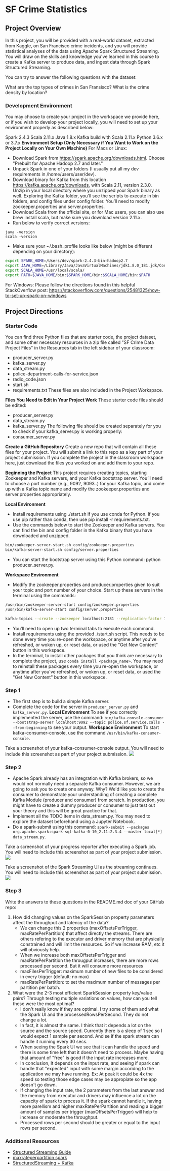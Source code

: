 # SF Crime Statistics

## Project Overview
In this project, you will be provided with a real-world dataset, extracted from Kaggle, on San Francisco crime incidents, and you will provide statistical analyses of the data using Apache Spark Structured Streaming. You will draw on the skills and knowledge you've learned in this course to create a Kafka server to produce data, and ingest data through Spark Structured Streaming.

You can try to answer the following questions with the dataset:

What are the top types of crimes in San Fransisco?
What is the crime density by location?

### Development Environment
You may choose to create your project in the workspace we provide here, or if you wish to develop your project locally, you will need to set up your environment properly as described below:

Spark 2.4.3
Scala 2.11.x
Java 1.8.x
Kafka build with Scala 2.11.x
Python 3.6.x or 3.7.x
**Environment Setup (Only Necessary if You Want to Work on the Project Locally on Your Own Machine)**
For Macs or Linux:
- Download Spark from https://spark.apache.org/downloads.html. Choose "Prebuilt for Apache Hadoop 2.7 and later."
- Unpack Spark in one of your folders (I usually put all my dev requirements in /home/users/user/dev).
- Download binary for Kafka from this location https://kafka.apache.org/downloads, with Scala 2.11, version 2.3.0. Unzip in your local directory where you unzipped your Spark binary as well. Exploring the Kafka folder, you’ll see the scripts to execute in bin folders, and config files under config folder. You’ll need to modify zookeeper.properties and server.properties.
- Download Scala from the official site, or for Mac users, you can also use brew install scala, but make sure you download version 2.11.x.
- Run below to verify correct versions:
```
java -version
scala -version
```
- Make sure your ~/.bash_profile looks like below (might be different depending on your directory):
```bash
export SPARK_HOME=/Users/dev/spark-2.4.3-bin-hadoop2.7
export JAVA_HOME=/Library/Java/JavaVirtualMachines/jdk1.8.0_181.jdk/Contents/Home
export SCALA_HOME=/usr/local/scala/
export PATH=$JAVA_HOME/bin:$SPARK_HOME/bin:$SCALA_HOME/bin:$PATH
```
For Windows:
Please follow the directions found in this helpful StackOverflow post: https://stackoverflow.com/questions/25481325/how-to-set-up-spark-on-windows


## Project Directions
### Starter Code
You can find three Python files that are starter code, the project dataset, and some other necessary resources in a zip file called "SF Crime Data Project Files" in the Resources tab in the left sidebar of your classroom:
- producer_server.py
- kafka_server.py
- data_stream.py
- police-department-calls-for-service.json
- radio_code.json
- start.sh
- requirements.txt
These files are also included in the Project Workspace.

**Files You Need to Edit in Your Project Work**
These starter code files should be edited:

- producer_server.py
- data_stream.py
- kafka_server.py
The following file should be created separately for you to check if your kafka_server.py is working properly:
- consumer_server.py

**Create a GitHub Repository**
Create a new repo that will contain all these files for your project. You will submit a link to this repo as a key part of your project submission. If you complete the project in the classroom workspace here, just download the files you worked on and add them to your repo.

**Beginning the Project**
This project requires creating topics, starting Zookeeper and Kafka servers, and your Kafka bootstrap server. You’ll need to choose a port number (e.g., 9092, 9093..) for your Kafka topic, and come up with a Kafka topic name and modify the zookeeper.properties and server.properties appropriately.

**Local Environment**
- Install requirements using ./start.sh if you use conda for Python. If you use pip rather than conda, then use pip install -r requirements.txt.
- Use the commands below to start the Zookeeper and Kafka servers. You can find the bin and config folder in the Kafka binary that you have downloaded and unzipped.
```bash
bin/zookeeper-server-start.sh config/zookeeper.properties
bin/kafka-server-start.sh config/server.properties
```
- You can start the bootstrap server using this Python command: python producer_server.py.

**Workspace Environment**
- Modify the zookeeper.properties and producer.properties given to suit your topic and port number of your choice. Start up these servers in the terminal using the commands:
```bash
/usr/bin/zookeeper-server-start config/zookeeper.properties
/usr/bin/kafka-server-start config/server.properties

kafka-topics --create --zookeeper localhost:2181 --replication-factor 1 --partitions 2 --topic police.sf.service.calls

```
- You’ll need to open up two terminal tabs to execute each command.
- Install requirements using the provided ./start.sh script. This needs to be done every time you re-open the workspace, or anytime after you've refreshed, or woken up, or reset data, or used the "Get New Content" button in this workspace.
- In the terminal, to install other packages that you think are necessary to complete the project, use `conda install <package_name>`. You may need to reinstall these packages every time you re-open the workspace, or anytime after you've refreshed, or woken up, or reset data, or used the "Get New Content" button in this workspace.

### Step 1
- The first step is to build a simple Kafka server.
- Complete the code for the server in `producer_server.py` and `kafka_server.py`.
**Local Environment**
To see if you correctly implemented the server, use the command: `bin/kafka-console-consumer --bootstrap-server localhost:9092 --topic police.sf.service.calls --from-beginning` to see your output.
**Workspace Environment**
To start kafka-consumer-console, use the command `/usr/bin/kafka-consumer-console`.

Take a screenshot of your kafka-consumer-console output. You will need to include this screenshot as part of your project submission.
![](images/KafkaConsumer.png)

### Step 2
- Apache Spark already has an integration with Kafka brokers, so we would not normally need a separate Kafka consumer. However, we are going to ask you to create one anyway. Why? We'd like you to create the consumer to demonstrate your understanding of creating a complete Kafka Module (producer and consumer) from scratch. In production, you might have to create a dummy producer or consumer to just test out your theory and this will be great practice for that.
- Implement all the TODO items in data_stream.py. You may need to explore the dataset beforehand using a Jupyter Notebook.
- Do a spark-submit using this command: `spark-submit --packages org.apache.spark:spark-sql-kafka-0-10_2.11:2.3.4 --master local[*] data_stream.py`.

Take a screenshot of your progress reporter after executing a Spark job. You will need to include this screenshot as part of your project submission.
![](images/Report.png)

Take a screenshot of the Spark Streaming UI as the streaming continues. You will need to include this screenshot as part of your project submission.
![](images/SparkUI.png)

### Step 3
Write the answers to these questions in the README.md doc of your GitHub repo:

1. How did changing values on the SparkSession property parameters affect the throughput and latency of the data?
   - We can change this 2 properties (maxOffsetsPerTrigger, maxRatePerPartition) that affect directly the streams. There are others refering to the executor and driver memory that are physically constrained and will limit the resources. So if we increase RAM, etc it will obviously help.
    - When we increase both maxOffsetsPerTrigger and maxRatePerPartition the througput increases, there are more rows processed per second. But it will consume more resources
    - maxFilesPerTrigger: maximum number of new files to be considered in every trigger (default: no max)
    - maxRatePerPartition: to set the maximum number of messages per partition per batch.
2. What were the 2-3 most efficient SparkSession property key/value pairs? Through testing multiple variations on values, how can you tell these were the most optimal?
   - I don't really know if they are optimal. I try some of them and what the Spark UI and the processedRowsPerSecond. They do not change a lot.
   - In fact, it is almost the same. I think that it depends a lot on the source and the source speed. Currently there is a sleep of 1 sec so I would expect 1 sample per second. And se if the spark stream can handle it running every 30 secs.
   - When seeing the Spark UI we see that it can handle the speed and there is some time left that it doesn't need to process. Maybe having that amount of "free" is good if the input rate increases more.
   - In conclusion, It depends on the input rate, and seeing if spark can handle that "expected" input with some margin accoridng to the application we may have running. Ex: At peak it could be 4x the speed so testing those edge cases may be appropiate so the app doesn't go down.
   - If changing the input rate, the 2 parameters from the last answer and the memory from executor and drivers may influence a lot on the capacity of spark to process it. If the spark cannot handle it, having more parellism and higher maxRatePerPartition and reading a bigger amount of samples per trigger (maxOffsetsPerTrigger) will help to increase or moderate the throughput.
   - Processed rows per second should be greater or equal to the input rows per second.


### Additional Resources
- [Structured Streaming Guide](http://spark.apache.org/docs/latest/structured-streaming-programming-guide.html#input-sources)
- [maxrateperpartition spark](https://stackoverflow.com/questions/41022367/set-spark-streaming-kafka-maxrateperpartition-for-createdirectstream)
- [StructuredStreaming + Kafka](http://spark.apache.org/docs/latest/structured-streaming-kafka-integration.html)